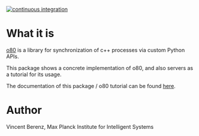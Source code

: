 [![continuous integration](https://raw.githubusercontent.com/MPI-IS-BambooAgent/sw_badges/master/badges/plans/o80pam/tag.svg?sanitize=true)](url)

# What it is

[o80](https://intelligent-soft-robots.github.io/code_documentation/o80/docs/sphinx/html/index.html) is a library for synchronization of c++ processes via custom Python APIs.

This package shows a concrete implementation of o80, and also servers as a tutorial for its usage.

The documentation of this package / o80 tutorial can be found [here](https://intelligent-soft-robots.github.io/code_documentation/o80_example/docs/sphinx/html/index.html).


# Author

Vincent Berenz, Max Planck Institute for Intelligent Systems


